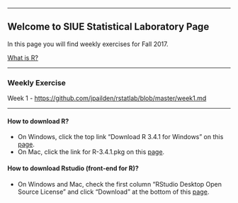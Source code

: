 ---------------------------------------------------------
Welcome to SIUE Statistical Laboratory Page
---------------------------------------------------------

In this page you will find weekly exercises for Fall 2017.

[What is R?](<http://www.siue.edu/~jpailde/Intro_to_R.html>)

***

### Weekly Exercise

Week 1  - <https://github.com/jpailden/rstatlab/blob/master/week1.md>

***
#### How to download R?

* On Windows, click the top link “Download R 3.4.1 for Windows” on this [page](<https://cran.r-project.org/bin/windows/base/>).
* On Mac, click the link for R-3.4.1.pkg on this [page](<https://cran.r-project.org/bin/macosx/>).

#### How to download Rstudio (front-end for R)?

* On Windows and Mac, check the first column “RStudio Desktop Open Source License” and click “Download” at the bottom of this [page](<https://www.rstudio.com/products/rstudio/download/>).
